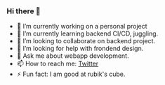 ### Hi there 👋


- 🔭 I’m currently working on a personal project
- 🌱 I’m currently learning backend CI/CD, juggling.
- 👯 I’m looking to collaborate on backend project.
- 🤔 I’m looking for help with frondend design.
- 💬 Ask me about webapp development.
- 📫 How to reach me: [Twitter](https://twitter.com/iampranabpadhi)
- ⚡ Fun fact: I am good at rubik's cube.
